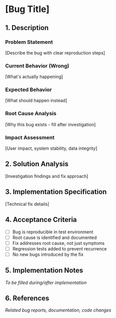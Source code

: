 # [Bug Title]

## 1. Description

### Problem Statement
[Describe the bug with clear reproduction steps]

### Current Behavior (Wrong)
[What's actually happening]

### Expected Behavior
[What should happen instead]

### Root Cause Analysis
[Why this bug exists - fill after investigation]

### Impact Assessment
[User impact, system stability, data integrity]

## 2. Solution Analysis
[Investigation findings and fix approach]

## 3. Implementation Specification
[Technical fix details]

## 4. Acceptance Criteria
- [ ] Bug is reproducible in test environment
- [ ] Root cause is identified and documented
- [ ] Fix addresses root cause, not just symptoms
- [ ] Regression tests added to prevent recurrence
- [ ] No new bugs introduced by the fix

## 5. Implementation Notes
*To be filled during/after implementation*

## 6. References
*Related bug reports, documentation, code changes*
